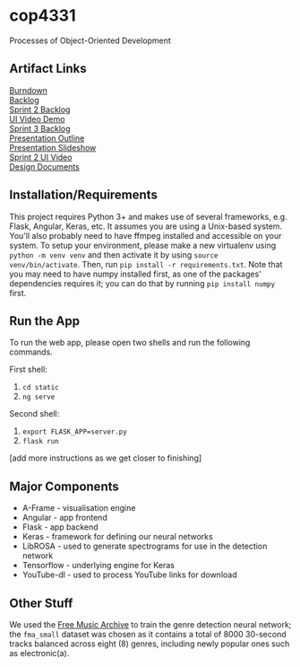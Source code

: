 # cop4331
Processes of Object-Oriented Development

## Artifact Links

[Burndown](https://docs.google.com/spreadsheets/d/1KkA6hShrAnCrGkx6CRnxfXMW4dyEY7O3kqynL3QCU7k/edit?usp=sharing)  
[Backlog](https://docs.google.com/spreadsheets/d/1lPTfQT0mY3Ziemiml-AbQvOLRvhgAgoP-le9dON4xg4/edit?usp=sharing)  
[Sprint 2 Backlog](https://docs.google.com/spreadsheets/d/18DcxK4tz8kdK7szBuFjnQuRactKow3j0830Zlirte2c/edit?usp=sharing)  
[UI Video Demo](https://youtu.be/v-gRfFecyvE)  
[Sprint 3 Backlog](https://docs.google.com/spreadsheets/d/1f2owcjyC_3LZBFHurfBAq7Nc4WHFwSsB524ucwUW_vA/edit?usp=sharing)  
[Presentation Outline](https://drive.google.com/open?id=10oovyY6j0JkVwAiX1C7MBZ-Ag_LYe4o8vJNujiEl9VM)  
[Presentation Slideshow](https://drive.google.com/open?id=1-2qotWVlbLmG0uRq99uuz2RZFGq66Q35oHHyLhKqcMI)  
[Sprint 2 UI Video](https://youtu.be/v-gRfFecyvE)  
[Design Documents](https://github.com/adcrn/cop4331/tree/master/Design%20Documents)

## Installation/Requirements
This project requires Python 3+ and makes use of several frameworks, e.g. Flask, Angular, Keras, etc. It assumes you are using a Unix-based system. You'll also probably need to have ffmpeg installed and accessible on your system. To setup your environment, please make a new virtualenv using `python -m venv venv` and then activate it by using `source venv/bin/activate`. Then, run `pip install -r requirements.txt`. Note that you may need to have numpy installed first, as one of the packages' dependencies requires it; you can do that by running `pip install numpy` first.

## Run the App
To run the web app, please open two shells and run the following commands.

First shell:
1. `cd static`
2. `ng serve`

Second shell:
1. `export FLASK_APP=server.py`
2. `flask run`

[add more instructions as we get closer to finishing]

## Major Components
* A-Frame - visualisation engine
* Angular - app frontend
* Flask - app backend
* Keras - framework for defining our neural networks
* LibROSA - used to generate spectrograms for use in the detection network
* Tensorflow - underlying engine for Keras
* YouTube-dl - used to process YouTube links for download

## Other Stuff
We used the [Free Music Archive](https://github.com/mdeff/fma) to train the genre detection neural network; the `fma_small` dataset was chosen as it contains a total of 8000 30-second tracks balanced across eight (8) genres, including newly popular ones such as electronic(a).
